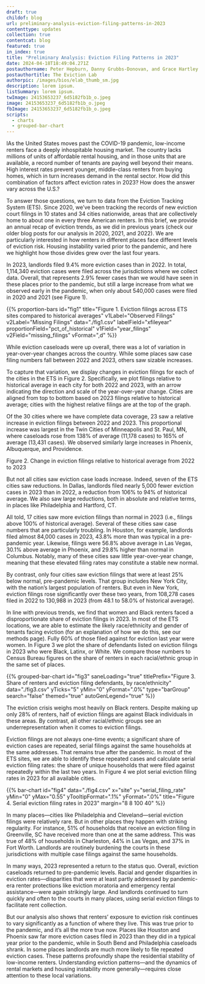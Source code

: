 ```yaml
---
draft: true
childof: blog
url: preliminary-analysis-eviction-filing-patterns-in-2023
contenttype: updates
collection: true
contentcat: blog
featured: true
in_index: true
title: "Preliminary Analysis: Eviction Filing Patterns in 2023"
date: 2024-04-18T18:49:04.271Z
postauthorname: Peter Hepburn, Danny Grubbs-Donovan, and Grace Hartley
postauthortitle: The Eviction Lab
authorpic: /images/bios/elab_thumb_sm.jpg
description: lorem ipsum.
listSummary: lorem ipsum.
twImage: 24153653237_6d5182fb1b_o.jpeg
image: 24153653237_6d5182fb1b_o.jpeg
fbImage: 24153653237_6d5182fb1b_o.jpeg
scripts:
  - charts
  - grouped-bar-chart
---
```


<span class="dropcap red">I</span>As the United States moves past the COVID-19 pandemic, low-income renters face a deeply inhospitable housing market. The country lacks millions of units of affordable rental housing, and in those units that are available, a record number of tenants are paying well beyond their means. High interest rates prevent younger, middle-class renters from buying homes, which in turn increases demand in the rental sector. How did this combination of factors affect eviction rates in 2023? How does the answer vary across the U.S.?

To answer those questions, we turn to data from the Eviction Tracking System (ETS). Since 2020, we’ve been tracking the records of new eviction court filings in 10 states and 34 cities nationwide, areas that are collectively home to about one in every three American renters. In this brief, we provide an annual recap of eviction trends, as we did in previous years (check our older blog posts for our analysis in 2020, 2021, and 2022). We are particularly interested in how renters in different places face different levels of eviction risk. Housing instability varied prior to the pandemic, and here we highlight how those divides grew over the last four years. 

In 2023, landlords filed 9.4% more eviction cases than in 2022. In total, 1,114,340 eviction cases were filed across the jurisdictions where we collect data. Overall, that represents 2.9% fewer cases than we would have seen in these places prior to the pandemic, but still a large increase from what we observed early in the pandemic, when only about 540,000 cases were filed in 2020 and 2021 (see Figure 1).

{{% proportion-bars
  id="fig1"
  title="Figure 1. Eviction filings across ETS sites compared to historical averages"
  v1Label="Observed Filings"
  v2Label="Missing Filings"
  data="./fig1.csv"
  labelField="xfileyear"
  proportionField="pct_of_historical"
  v1Field="year_filings"
  v2Field="missing_filings"
  vFormat=",d"
%}}

While eviction caseloads were up overall, there was a lot of variation in year-over-year changes across the country. While some places saw case filing numbers fall between 2022 and 2023, others saw sizable increases. 

To capture that variation, we display changes in eviction filings for each of the cities in the ETS in Figure 2. Specifically, we plot filings relative to historical average in each city for both 2022 and 2023, with an arrow indicating the direction and scale of the year-over-year change. Cities are aligned from top to bottom based on 2023 filings relative to historical average; cities with the highest relative filings are at the top of the graph. 

Of the 30 cities where we have complete data coverage, 23 saw a relative increase in eviction filings between 2022 and 2023. This proportional increase was largest in the Twin Cities of Minneapolis and St. Paul, MN, where caseloads rose from 138% of average (11,178 cases) to 165% of average (13,431 cases). We observed similarly large increases in Phoenix, Albuquerque, and Providence.

Figure 2. Change in eviction filings relative to historical average from 2022 to 2023



But not all cities saw eviction case loads increase. Indeed, seven of the ETS cities saw reductions. In Dallas, landlords filed nearly 5,000 fewer eviction cases in 2023 than in 2022, a reduction from 106% to 94% of historical average. We also saw large reductions, both in absolute and relative terms, in places like Philadelphia and Hartford, CT. 

All told, 17 cities saw more eviction filings than normal in 2023 (i.e., filings above 100% of historical average). Several of these cities saw case numbers that are particularly troubling. In Houston, for example, landlords filed almost 84,000 cases in 2023, 43.8% more than was typical in a pre-pandemic year. Likewise, filings were 56.8% above average in Las Vegas, 30.1% above average in Phoenix, and 29.8% higher than normal in Columbus. Notably, many of these cities saw little year-over-year change, meaning that these elevated filing rates may constitute a stable new normal.

By contrast, only four cities saw eviction filings that were at least 25% below normal, pre-pandemic levels. That group includes New York City, with the nation’s largest population of renters. But even in New York, eviction filings rose significantly over these two years, from 108,278 cases filed in 2022 to 130,988 in 2023 (from 48.1 to 58.0% of historical average).

In line with previous trends, we find that women and Black renters faced a disproportionate share of eviction filings in 2023. In most of the ETS locations, we are able to estimate the likely race/ethnicity and gender of tenants facing eviction (for an explanation of how we do this, see our methods page). Fully 60% of those filed against for eviction last year were women. In Figure 3 we plot the share of defendants listed on eviction filings in 2023 who were Black, Latinx, or White. We compare those numbers to Census Bureau figures on the share of renters in each racial/ethnic group in the same set of places. 


{{% grouped-bar-chart 
  id="fig3" 
  saneLoading="true"
  titlePrefix="Figure 3. Share of renters and eviction filing defendants, by race/ethnicity" 
  data="./fig3.csv" 
  yTicks="5" 
  yMin="0"
  yFormat=".0%" 
  type="barGroup" 
  search="false" 
  themed="true"
  autoGenLegend="true"
%}}

The eviction crisis weighs most heavily on Black renters. Despite making up only 28% of renters, half of eviction filings are against Black individuals in these areas. By contrast, all other racial/ethnic groups see an underrepresentation when it comes to eviction filings. 

Eviction filings are not always one-time events; a significant share of eviction cases are repeated, serial filings against the same households at the same addresses. That remains true after the pandemic. In most of the ETS sites, we are able to identify these repeated cases and calculate serial eviction filing rates: the share of unique households that were filed against repeatedly within the last two years. In Figure 4 we plot serial eviction filing rates in 2023 for all available cities.

{{% bar-chart
  id="fig4"
  data="./fig4.csv"
  x="site"
  y="serial_filing_rate"
  yMin="0"
  yMax="0.55"
  yTooltipFormat=".1%"
  yFormat=".0%"
  title="Figure 4. Serial eviction filing rates in 2023"
  margin="8 8 100 40"
%}}

In many places—cities like Philadelphia and Cleveland—serial eviction filings were relatively rare. But in other places they happen with striking regularity. For instance, 51% of households that receive an eviction filing in Greenville, SC have received more than one at the same address. This was true of 48% of households in Charleston, 44% in Las Vegas, and 37% in Fort Worth. Landlords are routinely burdening the courts in these jurisdictions with multiple case filings against the same households. 

In many ways, 2023 represented a return to the status quo. Overall, eviction caseloads returned to pre-pandemic levels. Racial and gender disparities in eviction rates—disparities that were at least partly addressed by pandemic-era renter protections like eviction moratoria and emergency rental assistance—were again strikingly large. And landlords continued to turn quickly and often to the courts in many places, using serial eviction filings to facilitate rent collection.

But our analysis also shows that renters’ exposure to eviction risk continues to vary significantly as a function of where they live. This was true prior to the pandemic, and it’s all the more true now. Places like Houston and Phoenix saw far more eviction cases filed in 2023 than they did in a typical year prior to the pandemic, while in South Bend and Philadelphia caseloads shrank. In some places landlords are much more likely to file repeated eviction cases. These patterns profoundly shape the residential stability of low-income renters. Understanding eviction patterns—and the dynamics of rental markets and housing instability more generally—requires close attention to these local variations.
